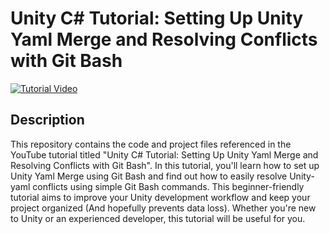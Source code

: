 # Unity C# Tutorial: Setting Up Unity Yaml Merge and Resolving Conflicts with Git Bash

[![Tutorial Video](https://img.youtube.com/vi/ZI7Uz-VnO8U/0.jpg)]([https://www.youtube.com/watch?v=ZI7Uz-VnO8U](https://www.youtube.com/watch?v=ZI7Uz-VnO8U))

## Description
This repository contains the code and project files referenced in the YouTube tutorial titled "Unity C# Tutorial: Setting Up Unity Yaml Merge and Resolving Conflicts with Git Bash". In this tutorial, you'll learn how to set up Unity Yaml Merge using Git Bash and find out how to easily resolve Unity-yaml conflicts using simple Git Bash commands. This beginner-friendly tutorial aims to improve your Unity development workflow and keep your project organized (And hopefully prevents data loss). Whether you're new to Unity or an experienced developer, this tutorial will be useful for you.
